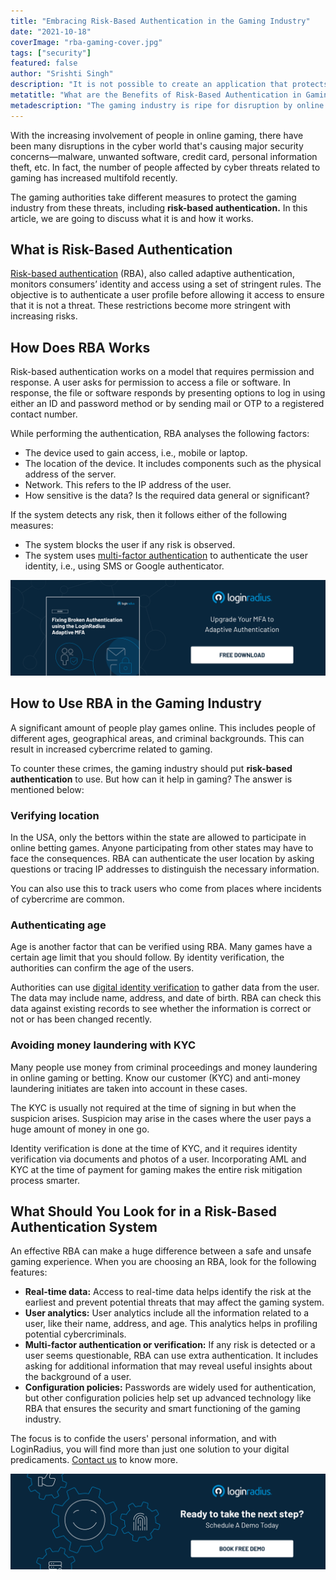 ```yaml
---
title: "Embracing Risk-Based Authentication in the Gaming Industry"
date: "2021-10-18"
coverImage: "rba-gaming-cover.jpg"
tags: ["security"]
featured: false 
author: "Srishti Singh"
description: "It is not possible to create an application that protects against everything, especially in the gaming industry. Although it is important to effectively protect sensitive data in electronic gaming environments, it is also essential to create systems that maintain the fun and excitement of online gaming. Risk-Based Authentication makes it possible."
metatitle: "What are the Benefits of Risk-Based Authentication in Gaming"
metadescription: "The gaming industry is ripe for disruption by online security. This post discusses the effectiveness of risk-based authentication for securing your gamer's data."
---
```


With the increasing involvement of people in online gaming, there have been many disruptions in the cyber world that's causing major security concerns—malware, unwanted software, credit card, personal information theft, etc. In fact,  the number of people affected by cyber threats related to gaming has increased multifold recently. 

The gaming authorities take different measures to protect the gaming industry from these threats, including **risk-based authentication.** In this article, we are going to discuss what it is and how it works. 


## What is Risk-Based Authentication

[Risk-based authentication](https://www.loginradius.com/blog/start-with-identity/risk-based-authentication/) (RBA), also called adaptive authentication, monitors consumers’ identity and access using a set of stringent rules. The objective is to authenticate a user profile before allowing it access to ensure that it is not a threat. These restrictions become more stringent with increasing risks. 


## How Does RBA Works

Risk-based authentication works on a model that requires permission and response. A user asks for permission to access a file or software. In response, the file or software responds by presenting options to log in using either an ID and password method or by sending mail or OTP to a registered contact number. 

While performing the authentication, RBA analyses the following factors: 



* The device used to gain access, i.e., mobile or laptop. 
* The location of the device. It includes components such as the physical address of the server. 
* Network. This refers to the IP address of the user. 
* How sensitive is the data? Is the required data general or significant?

If the system detects any risk, then it follows either of the following measures: 



* The system blocks the user if any risk is observed.
* The system uses [multi-factor authentication](https://www.loginradius.com/blog/start-with-identity/multi-factor-authentication-a-beginners-guide/) to authenticate the user identity, i.e., using SMS or Google authenticator. 

[![GD-Adaptive-MFA](GD-Adaptive-MFA.png)](https://www.loginradius.com/resource/fixing-broken-authentication-with-adaptive-mfa/)


## How to Use RBA in the Gaming Industry

A significant amount of people play games online. This includes people of different ages, geographical areas, and criminal backgrounds. This can result in increased cybercrime related to gaming. 

To counter these crimes, the gaming industry should put **risk-based authentication** to use. But how can it help in gaming? The answer is mentioned below: 


### Verifying location

In the USA, only the bettors within the state are allowed to participate in online betting games. Anyone participating from other states may have to face the consequences. RBA can authenticate the user location by asking questions or tracing IP addresses to distinguish the necessary information. 

You can also use this to track users who come from places where incidents of cybercrime are common. 


### Authenticating age

Age is another factor that can be verified using RBA. Many games have a certain age limit that you should follow. By identity verification, the authorities can confirm the age of the users. 

Authorities can use [digital identity verification](https://www.loginradius.com/blog/start-with-identity/what-is-identity-verification/) to gather data from the user. The data may include name, address, and date of birth. RBA can check this data against existing records to see whether the information is correct or not or has been changed recently. 


### Avoiding money laundering with KYC

Many people use money from criminal proceedings and money laundering in online gaming or betting. Know our customer (KYC) and anti-money laundering initiates are taken into account in these cases.

The KYC is usually not required at the time of signing in but when the suspicion arises. Suspicion may arise in the cases where the user pays a huge amount of money in one go. 

Identity verification is done at the time of KYC, and it requires identity verification via documents and photos of a user. Incorporating AML and KYC at the time of payment for gaming makes the entire risk mitigation process smarter. 


## What Should You Look for in a Risk-Based Authentication System

An effective RBA can make a huge difference between a safe and unsafe gaming experience. When you are choosing an RBA, look for the following features: 



* **Real-time data:** Access to real-time data helps identify the risk at the earliest and prevent potential threats that may affect the gaming system.
* **User analytics:** User analytics include all the information related to a user, like their name, address, and age. This analytics helps in profiling potential cybercriminals. 
* **Multi-factor authentication or verification:** If any risk is detected or a user seems questionable, RBA can use extra authentication. It includes asking for additional information that may reveal useful insights about the background of a user.
* **Configuration policies:** Passwords are widely used for authentication, but other configuration policies help set up advanced technology like RBA that ensures the security and smart functioning of the gaming industry. 

The focus is to confide the users' personal information, and with LoginRadius, you will find more than just one solution to your digital predicaments. [Contact us](https://www.loginradius.com/contact-sales) to know more. 

[![book-a-demo](../../assets/book-a-demo-loginradius.png)](https://www.loginradius.com/book-a-demo/)